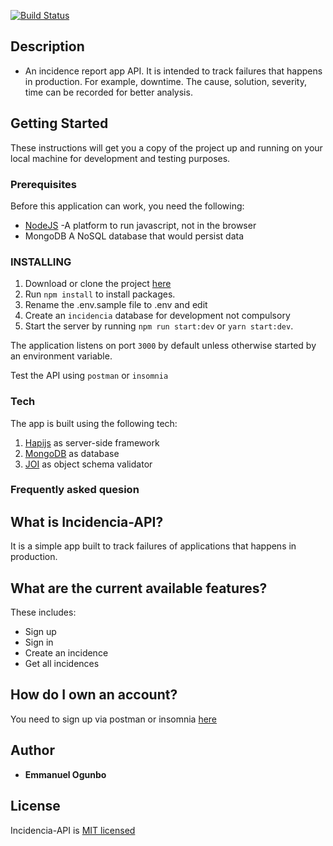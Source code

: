 [![Build Status](https://travis-ci.com/Temmyogunbo/Incidentia-Api.svg?branch=master)](https://travis-ci.com/Temmyogunbo/Incidentia-Api)

## Description
- An incidence report app API. It is intended to track failures that  happens in production. For example, downtime. The cause, solution, severity, time can be recorded for better analysis. 

## Getting Started

These instructions will get you a copy of the project up and running on your local machine for development and testing purposes. 

### Prerequisites

Before this application can work, you need the following:
- [NodeJS](https://nodejs.org/en/) -A platform to run javascript, not in the browser
- MongoDB A NoSQL database that would persist data

### INSTALLING
1. Download or clone the project [here](https://github.com/Temmyogunbo/Incidentia-Api.git)
2. Run `npm install` to install packages. 
3. Rename the .env.sample file to .env and edit
4. Create an `incidencia` database for development not compulsory
3. Start the server by running `npm run start:dev` or `yarn start:dev`.

The application listens on port `3000` by default unless otherwise started by an environment variable.

 Test the API using `postman` or `insomnia`

 ### Tech
The app is built using the following tech:
1. [Hapijs](https://hapijs.com/) as server-side framework
2. [MongoDB](https://www.mongodb.com/) as database
3. [JOI](https://github.com/hapijs/joi) as object schema validator


### Frequently asked quesion

## What is Incidencia-API?
It is a simple app built to track failures of applications that  happens in production.

## What are the current available features?
These includes: 
* Sign up
* Sign in
* Create an incidence
* Get all incidences

## How do I own an account?
You need to sign up via postman or insomnia [here](https://incidencia-api.herokuapp.com/api/v1)


## Author

* **Emmanuel Ogunbo** 

## License

Incidencia-API is  [MIT licensed](https://github.com/Temmyogunbo/Incidentia-Api/blob/master/LICENSE) 

